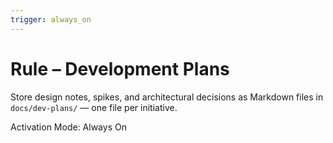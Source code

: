 ```yaml
---
trigger: always_on
---
```


# Rule – Development Plans

Store design notes, spikes, and architectural decisions as Markdown files in `docs/dev-plans/` — one file per initiative.

Activation Mode: Always On
